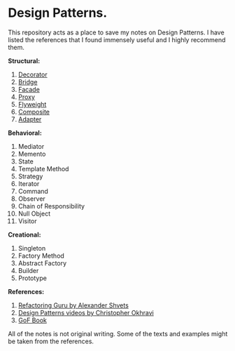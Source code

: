 
# Design Patterns.

This repository acts as a place to save my notes on Design Patterns.
I have listed the references that I found immensely useful and I highly recommend them.

**Structural:**
1. [Decorator](structural/decorator)
2. [Bridge](structural/bridge)
3. [Facade](structural/facade)
4. [Proxy](structural/proxy)
5. [Flyweight](structural/flyweight)
6. [Composite](structural/compostie)
7. [Adapter](structural/adapter)

**Behavioral:**
1. Mediator
2. Memento
3. State
4. Template Method
5. Strategy
6. Iterator
7. Command
8. Observer
9. Chain of Responsibility
10. Null Object
11. Visitor

**Creational:**
1. Singleton
2. Factory Method
3. Abstract Factory
4. Builder
5. Prototype

**References:**
1. [Refactoring Guru by Alexander Shvets](https://refactoring.guru/)
2. [Design Patterns videos by Christopher Okhravi](https://www.youtube.com/playlist?list=PLrhzvIcii6GNjpARdnO4ueTUAVR9eMBpc)
3. [GoF Book](https://www.amazon.com/Design-Patterns-Elements-Reusable-Object-Oriented/dp/0201633612/)

All of the notes is not original writing.
Some of the texts and examples might be taken from the references.

